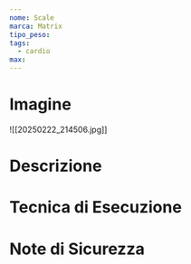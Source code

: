 ```yaml
---
nome: Scale
marca: Matrix
tipo_peso: 
tags:
  - cardio
max:
---
```

# Imagine
![[20250222_214506.jpg]]

# Descrizione
<!-- Descrizione dettagliata dell'esercizio -->

# Tecnica di Esecuzione
<!-- Punti chiave per l'esecuzione corretta -->

# Note di Sicurezza
<!-- Precauzioni e considerazioni sulla sicurezza -->
